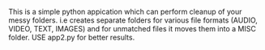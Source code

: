 This is a simple python appication which can perform cleanup of your messy folders. i.e creates separate folders for various file formats (AUDIO, VIDEO, TEXT, IMAGES) and for unmatched files it moves them into a MISC folder.
USE app2.py for better results.